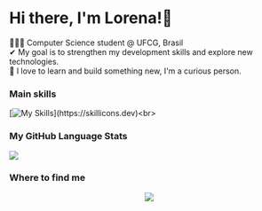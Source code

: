 # Hi there, I'm Lorena!👋 
👩🏻‍💻 Computer Science student @ UFCG, Brasil<br/>
✔ My goal is to strengthen my development skills and explore new technologies.<br/>
💭 I love to learn and build something new, I'm a curious person.<br/>

### Main skills
[![My Skills](https://skillicons.dev/icons?i=py,github,git,mysql,eclipse,java,linux,vscode,windows,)](https://skillicons.dev)<br>

### My GitHub Language Stats
![](https://github-readme-stats.vercel.app/api?username=lorenamariaagra&theme=radical&hide_border=false&include_all_commits=true&count_private=true)<br/>

### Where to find me
<div align="center">
   <a href="mailto:lorena.maria.luna.almeida.agra@ccc.ufcg.edu.br"><img src="https://img.shields.io/badge/Gmail-D14836?style=for-the-badge&logo=gmail&logoColor=white&color=black" /></a>

</div>
